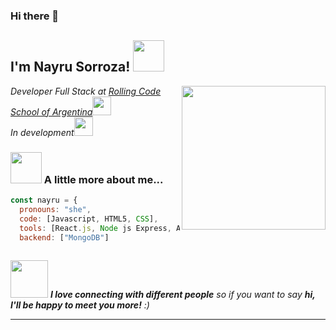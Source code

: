 ### Hi there 👋

<h2> I'm Nayru Sorroza! <img src="https://media.giphy.com/media/mGcNjsfWAjY5AEZNw6/giphy.gif" width="50"></h2>
<img align='right' src="https://media.giphy.com/media/ieyl9zmCjO4b4t6qoY/giphy.gif" width="230">
<p><em>Developer Full Stack at <a href="http://www.unb.br">Rolling Code School of Argentina</a><img src="https://media.giphy.com/media/fYSnHlufseco8Fh93Z/giphy.gif" width="30"></br>In development<img src="https://media.giphy.com/media/WUlplcMpOCEmTGBtBW/giphy.gif" width="30"> 
</em></p>


### <img src="https://media.giphy.com/media/VgCDAzcKvsR6OM0uWg/giphy.gif" width="50"> A little more about me...  

```javascript
const nayru = {
  pronouns: "she",
  code: [Javascript, HTML5, CSS],
  tools: [React.js, Node js Express, API, Bootstrap5],
  backend: ["MongoDB"]
 
```

<img src="https://media.giphy.com/media/LnQjpWaON8nhr21vNW/giphy.gif" width="60"> <em><b>I love connecting with different people</b> so if you want to say <b>hi, I'll be happy to meet you more!</b> :)</em>

---

